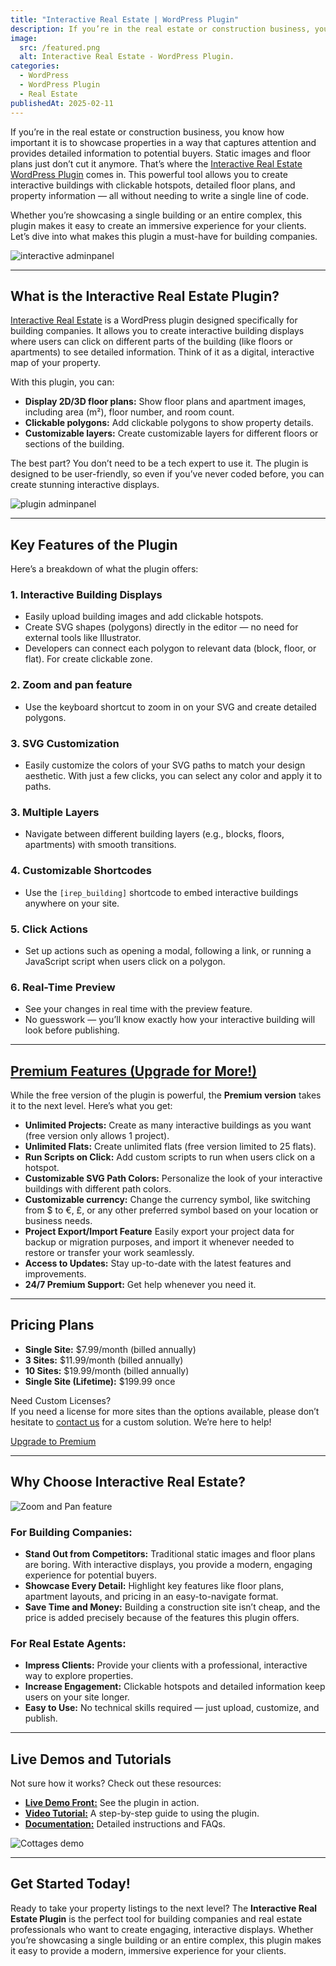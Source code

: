 ```yaml
---
title: "Interactive Real Estate | WordPress Plugin"
description: If you’re in the real estate or construction business, you know how important it is to showcase properties in a way that captures attention and provides detailed information to potential buyers. Static images and floor plans just don’t cut it anymore.
image:
  src: /featured.png
  alt: Interactive Real Estate - WordPress Plugin.
categories:
  - WordPress
  - WordPress Plugin
  - Real Estate
publishedAt: 2025-02-11
---
```


If you’re in the real estate or construction business, you know how important it is to showcase properties in a way that captures attention and provides detailed information to potential buyers. Static images and floor plans just don’t cut it anymore. That’s where the <a href="https://wordpress.org/plugins/interactive-real-estate/" target="_blank" rel="noopener">Interactive Real Estate WordPress Plugin</a> comes in. This powerful tool allows you to create interactive buildings with clickable hotspots, detailed floor plans, and property information — all without needing to write a single line of code.

Whether you’re showcasing a single building or an entire complex, this plugin makes it easy to create an immersive experience for your clients. Let’s dive into what makes this plugin a must-have for building companies.

![interactive adminpanel](/assets/blog/adminpanel.webp)

---

## What is the Interactive Real Estate Plugin?

<a href="https://wordpress.org/plugins/interactive-real-estate/" target="_blank" rel="noopener">Interactive Real Estate</a> is a WordPress plugin designed specifically for building companies. It allows you to create interactive building displays where users can click on different parts of the building (like floors or apartments) to see detailed information. Think of it as a digital, interactive map of your property.

With this plugin, you can:

- **Display 2D/3D floor plans:** Show floor plans and apartment images, including area (m²), floor number, and room count.
- **Clickable polygons:** Add clickable polygons to show property details.
- **Customizable layers:** Create customizable layers for different floors or sections of the building.

The best part? You don’t need to be a tech expert to use it. The plugin is designed to be user-friendly, so even if you’ve never coded before, you can create stunning interactive displays.

![plugin adminpanel](https://media3.giphy.com/media/v1.Y2lkPTc5MGI3NjExM2wwMDMyYm5kenUydXZ2bDRrN2pqY2J1eWNqaDZkeHRzejRkdzZ4ciZlcD12MV9pbnRlcm5hbF9naWZfYnlfaWQmY3Q9Zw/KqDwy7ewpS80fYs9jI/giphy.gif)

---

## Key Features of the Plugin

Here’s a breakdown of what the plugin offers:

### 1. Interactive Building Displays

- Easily upload building images and add clickable hotspots.
- Create SVG shapes (polygons) directly in the editor — no need for external tools like Illustrator.
- Developers can connect each polygon to relevant data (block, floor, or flat). For create clickable zone.

### 2. Zoom and pan feature

- Use the keyboard shortcut to zoom in on your SVG and create detailed polygons.

### 3. SVG Customization

- Easily customize the colors of your SVG paths to match your design aesthetic. With just a few clicks, you can select any color and apply it to paths.

### 3. Multiple Layers

- Navigate between different building layers (e.g., blocks, floors, apartments) with smooth transitions.

### 4. Customizable Shortcodes

- Use the `[irep_building]` shortcode to embed interactive buildings anywhere on your site.

### 5. Click Actions

- Set up actions such as opening a modal, following a link, or running a JavaScript script when users click on a polygon.

### 6. Real-Time Preview

- See your changes in real time with the preview feature.
- No guesswork — you’ll know exactly how your interactive building will look before publishing.

---

## [Premium Features (Upgrade for More!)](/pricing)

While the free version of the plugin is powerful, the **Premium version** takes it to the next level. Here’s what you get:

- **Unlimited Projects:** Create as many interactive buildings as you want (free version only allows 1 project).
- **Unlimited Flats:** Create unlimited flats (free version limited to 25 flats).
- **Run Scripts on Click:** Add custom scripts to run when users click on a hotspot.
- **Customizable SVG Path Colors:** Personalize the look of your interactive buildings with different path colors.
- **Customizable currency:** Change the currency symbol, like switching from $ to €, £, or any other preferred symbol based on your location or business needs.
- **Project Export/Import Feature** Easily export your project data for backup or migration purposes, and import it whenever needed to restore or transfer your work seamlessly.
- **Access to Updates:** Stay up-to-date with the latest features and improvements.
- **24/7 Premium Support:** Get help whenever you need it.

---

## Pricing Plans

- **Single Site:** $7.99/month (billed annually)
- **3 Sites:** $11.99/month (billed annually)
- **10 Sites:** $19.99/month (billed annually)
- **Single Site (Lifetime):** $199.99 once

Need Custom Licenses?  
If you need a license for more sites than the options available, please don’t hesitate to [contact us](/contact) for a custom solution. We’re here to help!

[Upgrade to Premium](/pricing)

---

## Why Choose Interactive Real Estate?

![Zoom and Pan feature](/assets/blog/zoom-pan-hotel.gif)

### For Building Companies:

- **Stand Out from Competitors:** Traditional static images and floor plans are boring. With interactive displays, you provide a modern, engaging experience for potential buyers.
- **Showcase Every Detail:** Highlight key features like floor plans, apartment layouts, and pricing in an easy-to-navigate format.
- **Save Time and Money:** Building a construction site isn’t cheap, and the price is added precisely because of the features this plugin offers.

### For Real Estate Agents:

- **Impress Clients:** Provide your clients with a professional, interactive way to explore properties.
- **Increase Engagement:** Clickable hotspots and detailed information keep users on your site longer.
- **Easy to Use:** No technical skills required — just upload, customize, and publish.

---

## Live Demos and Tutorials

Not sure how it works? Check out these resources:

- [**Live Demo Front:**](/demos) See the plugin in action.
- **<a href='https://www.youtube.com/watch?v=dQmqouszdK0' target="_blank">Video Tutorial:</a>** A step-by-step guide to using the plugin.
- [**Documentation:**](/doc) Detailed instructions and FAQs.

![Cottages demo](/assets/blog/cottages-demo.webp)

---

## Get Started Today!

Ready to take your property listings to the next level? The **Interactive Real Estate Plugin** is the perfect tool for building companies and real estate professionals who want to create engaging, interactive displays. Whether you’re showcasing a single building or an entire complex, this plugin makes it easy to provide a modern, immersive experience for your clients.
